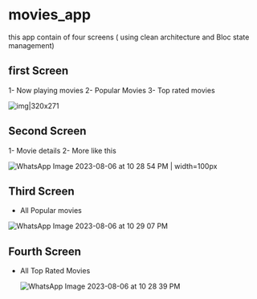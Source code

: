 # movies_app
this app contain of four screens ( using clean architecture and Bloc state management)

## first Screen
1- Now playing movies
2- Popular Movies
3- Top rated movies

![img|320x271](https://github.com/ibrahim-59/movies_app/assets/116106936/1e82eb2d-8c32-4788-b351-2bb134da3033)



## Second Screen
1- Movie details
2- More like this

![WhatsApp Image 2023-08-06 at 10 28 54 PM | width=100px](https://github.com/ibrahim-59/movies_app/assets/116106936/ecf08339-fe05-4e22-93a8-d72d014afd9f)


## Third Screen
- All Popular movies

![WhatsApp Image 2023-08-06 at 10 29 07 PM](https://github.com/ibrahim-59/movies_app/assets/116106936/0a538818-0dad-4690-bc66-3a79d918fa4b)


## Fourth Screen 
- All Top Rated Movies

    ![WhatsApp Image 2023-08-06 at 10 28 39 PM](https://github.com/ibrahim-59/movies_app/assets/116106936/b8cb4c0b-a0b0-4493-b50e-0efe1ccdcae3)




